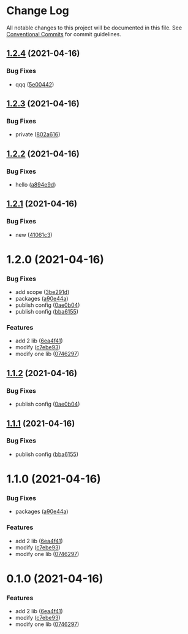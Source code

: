# Change Log

All notable changes to this project will be documented in this file.
See [Conventional Commits](https://conventionalcommits.org) for commit guidelines.

## [1.2.4](https://github.com/rudywaltz/monorepo-test/compare/@emartech/rudywaltz-test-npm@1.2.3...@emartech/rudywaltz-test-npm@1.2.4) (2021-04-16)


### Bug Fixes

* qqq ([5e00442](https://github.com/rudywaltz/monorepo-test/commit/5e004427e459585b0b3b830705213a764622cc14))





## [1.2.3](https://github.com/rudywaltz/monorepo-test/compare/@emartech/rudywaltz-test-npm@1.2.2...@emartech/rudywaltz-test-npm@1.2.3) (2021-04-16)


### Bug Fixes

* private ([802a616](https://github.com/rudywaltz/monorepo-test/commit/802a6166c03954abc4cb45a55860d3d68d1c7286))





## [1.2.2](https://github.com/rudywaltz/monorepo-test/compare/@emartech/rudywaltz-test-npm@1.2.1...@emartech/rudywaltz-test-npm@1.2.2) (2021-04-16)


### Bug Fixes

* hello ([a894e9d](https://github.com/rudywaltz/monorepo-test/commit/a894e9d4ecf0bcff0bc991c98081bca4b8f0c9dc))





## [1.2.1](https://github.com/rudywaltz/monorepo-test/compare/@emartech/rudywaltz-test-npm@1.2.0...@emartech/rudywaltz-test-npm@1.2.1) (2021-04-16)


### Bug Fixes

* new ([41061c3](https://github.com/rudywaltz/monorepo-test/commit/41061c33c60448c0b73ea68487ebddb7c154177a))





# 1.2.0 (2021-04-16)


### Bug Fixes

* add scope ([3be291d](https://github.com/rudywaltz/monorepo-test/commit/3be291df890e60cf5197162bebc22b4595d8e1cd))
* packages ([a90e44a](https://github.com/rudywaltz/monorepo-test/commit/a90e44a607ec2f36539408a95aeb1233855e3a14))
* publish config ([0ae0b04](https://github.com/rudywaltz/monorepo-test/commit/0ae0b04c4b0055b3cb67dd8ef4f23e38b0a34c41))
* publish config ([bba6155](https://github.com/rudywaltz/monorepo-test/commit/bba6155f2879b5c73f5381bf33184cbf56a4bd6e))


### Features

* add 2 lib ([6ea4f41](https://github.com/rudywaltz/monorepo-test/commit/6ea4f4132e5969bc8fac2d392be5e7dc3bd699b0))
* modify ([c7ebe93](https://github.com/rudywaltz/monorepo-test/commit/c7ebe932743a03bc15d819aaf95150f2beb1ff99))
* modify one lib ([0746297](https://github.com/rudywaltz/monorepo-test/commit/0746297e691ae9e8d6d36ba6deee253ef18b80c9))





## [1.1.2](https://github.com/rudywaltz/monorepo-test/compare/rudywaltz-test-npm@1.1.1...rudywaltz-test-npm@1.1.2) (2021-04-16)


### Bug Fixes

* publish config ([0ae0b04](https://github.com/rudywaltz/monorepo-test/commit/0ae0b04c4b0055b3cb67dd8ef4f23e38b0a34c41))





## [1.1.1](https://github.com/rudywaltz/monorepo-test/compare/rudywaltz-test-npm@1.1.0...rudywaltz-test-npm@1.1.1) (2021-04-16)


### Bug Fixes

* publish config ([bba6155](https://github.com/rudywaltz/monorepo-test/commit/bba6155f2879b5c73f5381bf33184cbf56a4bd6e))





# 1.1.0 (2021-04-16)


### Bug Fixes

* packages ([a90e44a](https://github.com/rudywaltz/monorepo-test/commit/a90e44a607ec2f36539408a95aeb1233855e3a14))


### Features

* add 2 lib ([6ea4f41](https://github.com/rudywaltz/monorepo-test/commit/6ea4f4132e5969bc8fac2d392be5e7dc3bd699b0))
* modify ([c7ebe93](https://github.com/rudywaltz/monorepo-test/commit/c7ebe932743a03bc15d819aaf95150f2beb1ff99))
* modify one lib ([0746297](https://github.com/rudywaltz/monorepo-test/commit/0746297e691ae9e8d6d36ba6deee253ef18b80c9))





# 0.1.0 (2021-04-16)


### Features

* add 2 lib ([6ea4f41](https://github.com/rudywaltz/monorepo-test/commit/6ea4f4132e5969bc8fac2d392be5e7dc3bd699b0))
* modify ([c7ebe93](https://github.com/rudywaltz/monorepo-test/commit/c7ebe932743a03bc15d819aaf95150f2beb1ff99))
* modify one lib ([0746297](https://github.com/rudywaltz/monorepo-test/commit/0746297e691ae9e8d6d36ba6deee253ef18b80c9))
